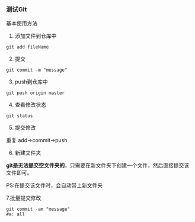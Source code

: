 ### 测试Git

基本使用方法

1. 添加文件到仓库中

```shell
git add fileName
```

2. 提交

 ```shell
git commit -m "message"
 ```

3. push到仓库中

```shell
git push origin master
```

4. 查看修改状态

```shell
git status
```

5. 提交修改

重复 add->commit->push

6. 新建文件夹

**git是无法提交空文件夹的**，只需要在新文件夹下创建一个文件，然后直接提交该文件即可。

PS:在提交该文件时，会自动带上新文件夹

7.批量提交修改

```shell
git commit -am "message"
#a: all
```